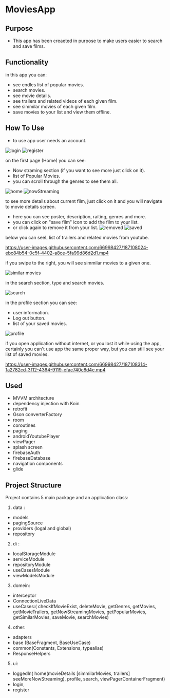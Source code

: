 # MoviesApp

Purpose
-----------
- This app has been creaeted in purpose to make users easier to search and save films.

Functionality
--------------
in this app you can:
- see endles list of popular movies.
- search movies.
- see movie details.
- see trailers and related videos of each given film.
- see simmilar movies of each given film.
- save movies to your list and view them offline.

How To Use
-----------
- to use app user needs an account.

![login](https://user-images.githubusercontent.com/66998427/187107806-1a4c2f5e-6957-4896-ba46-51f27f6532c7.png) ![register](https://user-images.githubusercontent.com/66998427/187107816-e3e0e87a-1867-40e6-b1cb-b9c57d9f617e.png)

on the first page (Home) you can see:
- Now straming section (if you want to see more just click on it).
- list of Popular Movies.
- you can scroll through the genres to see them all.

![home](https://user-images.githubusercontent.com/66998427/187107865-c65d13f1-8db7-411a-a55e-012a3b31bf9d.png) ![nowStreaming](https://user-images.githubusercontent.com/66998427/187107867-3e2ac33a-ac7b-452d-8775-71e981f16c3e.png)

to see more details about current film, just click on it and you will navigate to movie details screen.
- here you can see poster, description, raiting, genres and more.
- you can click on "save film" icon to add the film to your list.
- or click again to remove it from your list.
![removed](https://user-images.githubusercontent.com/66998427/187107905-3b362bd5-508b-443e-9018-d37457b55ad1.png) ![saved](https://user-images.githubusercontent.com/66998427/187107910-827182a6-c78b-44c7-81af-562b3ab4d155.png)

below you can seeL list of trailers and related movies from youtube.

https://user-images.githubusercontent.com/66998427/187108024-ebc84b54-0c5f-4402-a8ce-5fa99d86d2d1.mp4

if you swipe to the right, you will see simmilar movies to a given one.

![similar movies](https://user-images.githubusercontent.com/66998427/187108082-d9ce3c02-743a-46b0-946b-48ca21be3a4b.png)

in the search section, type and search movies.

![search](https://user-images.githubusercontent.com/66998427/187108107-338eb139-390c-41b4-be42-d28b930fca6c.png)

in the profile section you can see:
- user information.
- Log out button.
- list of your saved movies.

![profile](https://user-images.githubusercontent.com/66998427/187108144-d0f786d9-199d-42f5-94e7-a70c3f44cfce.png)

if you open application without internet, or you lost it while using the app,
certainly you can't use app the same proper way, but you can still see your list of saved movies.

https://user-images.githubusercontent.com/66998427/187108314-1a2782cd-3f12-4364-9119-efac740c8d4e.mp4

Used
--------
- MVVM architecture 
- dependency injection with Koin
- retrofit
- Gson converterFactory
- room
- coroutines
- paging
- androidYoutubePlayer
- viewPager
- splash screen
- firebaseAuth
- firebaseDatabase
- navigation components
- glide

Project Structure
------------------
Project contains 5 main package and an application class:

1) data :
  - models
  - pagingSource
  - providers (logal and global)
  - repository
  
2) di :
  - localStorageModule
  - serviceModule
  - repositoryModule
  - useCasesModule
  - viewModelsModule
  
3) domein: 
- interceptor
- ConnectionLiveData
- useCases:(
    checkIfMovieExist,
    deleteMovie,
    getGenres,
    getMovies,
    getMovieTrailers,
    getNowStreamingMovies,
    getPopularMovies,
    getSimilarMovies,
    saveMovie,
    searchMovies)

4) other: 
- adapters
- base (BaseFragment, BaseUseCase)
- common(Constants, Extensions, typealias)
- ResponseHelpers

5) ui: 
- loggedIn(
home(movieDetails [simmilarMovies, trailers] seeMoreNowStreaming),
profile,
search,
viewPagerContainerFragment)
- login,
- register





